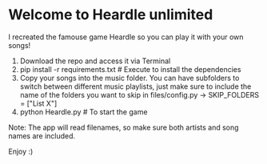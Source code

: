 # Welcome to Heardle unlimited

I recreated the famouse game Heardle so you can play it with your own songs!
  1. Download the repo and access it via Terminal
  2. pip install -r requirements.txt # Execute to install the dependencies
  3. Copy your songs into the music folder. You can have subfolders to switch between different music playlists, just make sure to include the name of the folders you want to skip in files/config.py -> SKIP_FOLDERS = ["List X"] 
  4. python Heardle.py # To start the game

Note: The app will read filenames, so make sure both artists and song names are included.

Enjoy :)
